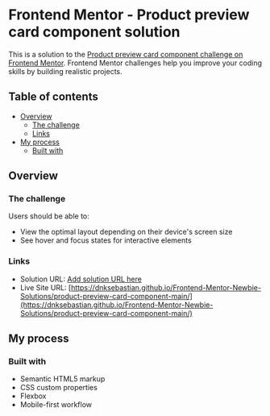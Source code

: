 # Frontend Mentor - Product preview card component solution

This is a solution to the [Product preview card component challenge on Frontend Mentor](https://www.frontendmentor.io/challenges/product-preview-card-component-GO7UmttRfa). Frontend Mentor challenges help you improve your coding skills by building realistic projects. 

## Table of contents

- [Overview](#overview)
  - [The challenge](#the-challenge)
  - [Links](#links)
- [My process](#my-process)
  - [Built with](#built-with)

## Overview

### The challenge

Users should be able to:

- View the optimal layout depending on their device's screen size
- See hover and focus states for interactive elements

### Links

- Solution URL: [Add solution URL here](https://your-solution-url.com)
- Live Site URL: [https://dnksebastian.github.io/Frontend-Mentor-Newbie-Solutions/product-preview-card-component-main/](https://dnksebastian.github.io/Frontend-Mentor-Newbie-Solutions/product-preview-card-component-main/)

## My process

### Built with

- Semantic HTML5 markup
- CSS custom properties
- Flexbox
- Mobile-first workflow
